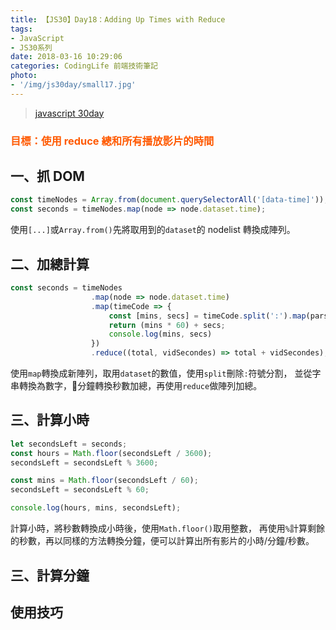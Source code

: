 ```yaml
---
title: 【JS30】Day18：Adding Up Times with Reduce
tags:
- JavaScript
- JS30系列
date: 2018-03-16 10:29:06
categories: CodingLife 前端技術筆記
photo:
- '/img/js30day/small17.jpg'
---
```


> [javascript 30day](https://javascript30.com/)

<!-- more -->

### <span style="color:#ff5900">目標：使用 reduce 總和所有播放影片的時間</span>

## 一、抓 DOM
```js
const timeNodes = Array.from(document.querySelectorAll('[data-time]'));
const seconds = timeNodes.map(node => node.dataset.time);
```
使用`[...]`或`Array.from()`先將取用到的`dataset`的 nodelist 轉換成陣列。

## 二、加總計算

```js
const seconds = timeNodes
                  .map(node => node.dataset.time)
                  .map(timeCode => {
                      const [mins, secs] = timeCode.split(':').map(parseFloat);
                      return (mins * 60) + secs;
                      console.log(mins, secs)
                  })
                  .reduce((total, vidSecondes) => total + vidSecondes);
```
使用`map`轉換成新陣列，取用`dataset`的數值，使用`split`刪除`:`符號分割，
並從字串轉換為數字，分鐘轉換秒數加總，再使用`reduce`做陣列加總。

## 三、計算小時

```js
let secondsLeft = seconds;
const hours = Math.floor(secondsLeft / 3600);
secondsLeft = secondsLeft % 3600;

const mins = Math.floor(secondsLeft / 60);
secondsLeft = secondsLeft % 60;

console.log(hours, mins, secondsLeft);
```
計算小時，將秒數轉換成小時後，使用`Math.floor()`取用整數，
再使用`%`計算剩餘的秒數，再以同樣的方法轉換分鐘，便可以計算出所有影片的小時/分鐘/秒數。

## 三、計算分鐘

## 使用技巧